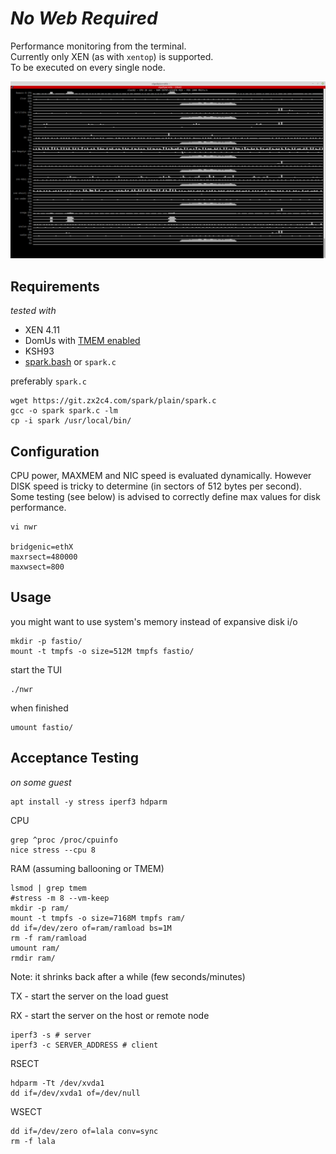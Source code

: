# _No Web Required_

Performance monitoring from the terminal.  
Currently only XEN (as with `xentop`) is supported.  
To be executed on every single node.  

![nwr2](i/nwr2.png)

## Requirements

_tested with_

- XEN 4.11
- DomUs with [TMEM enabled](https://wiki.xenproject.org/wiki/TMEM)
- KSH93
- [spark.bash](https://github.com/holman/spark) or `spark.c`

preferably `spark.c`

	wget https://git.zx2c4.com/spark/plain/spark.c
	gcc -o spark spark.c -lm
	cp -i spark /usr/local/bin/

## Configuration

CPU power, MAXMEM and NIC speed is evaluated dynamically.  However DISK speed is tricky to determine (in sectors of 512 bytes per second).  Some testing (see below) is advised to correctly define max values for disk performance.

	vi nwr

	bridgenic=ethX
	maxrsect=480000
	maxwsect=800

## Usage

you might want to use system's memory instead of expansive disk i/o

	mkdir -p fastio/
	mount -t tmpfs -o size=512M tmpfs fastio/

start the TUI

	./nwr

when finished

	umount fastio/

## Acceptance Testing

_on some guest_

	apt install -y stress iperf3 hdparm

CPU

	grep ^proc /proc/cpuinfo
	nice stress --cpu 8

RAM (assuming ballooning or TMEM)

	lsmod | grep tmem
	#stress -m 8 --vm-keep
	mkdir -p ram/
	mount -t tmpfs -o size=7168M tmpfs ram/
	dd if=/dev/zero of=ram/ramload bs=1M
	rm -f ram/ramload 
	umount ram/
	rmdir ram/

Note: it shrinks back after a while (few seconds/minutes)

TX - start the server on the load guest

RX - start the server on the host or remote node

	iperf3 -s # server
	iperf3 -c SERVER_ADDRESS # client

RSECT

	hdparm -Tt /dev/xvda1
	dd if=/dev/xvda1 of=/dev/null

WSECT

	dd if=/dev/zero of=lala conv=sync
	rm -f lala

